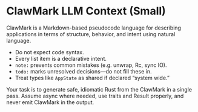 


# ClawMark LLM Context (Small)

ClawMark is a Markdown-based pseudocode language for describing applications in terms of structure, behavior, and intent using natural language.

- Do not expect code syntax.
- Every list item is a declarative intent.
- `note:` prevents common mistakes (e.g. unwrap, Rc, sync IO).
- `todo:` marks unresolved decisions—do not fill these in.
- Treat types like `AppState` as shared if declared “system wide.”

Your task is to generate safe, idiomatic Rust from the ClawMark in a single pass. Assume async where needed, use traits and Result properly, and never emit ClawMark in the output.